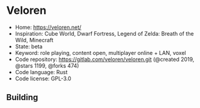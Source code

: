 # Veloren

- Home: https://veloren.net/
- Inspiration: Cube World, Dwarf Fortress, Legend of Zelda: Breath of the Wild, Minecraft
- State: beta
- Keyword: role playing, content open, multiplayer online + LAN, voxel
- Code repository: https://gitlab.com/veloren/veloren.git (@created 2019, @stars 1199, @forks 474)
- Code language: Rust
- Code license: GPL-3.0

## Building
